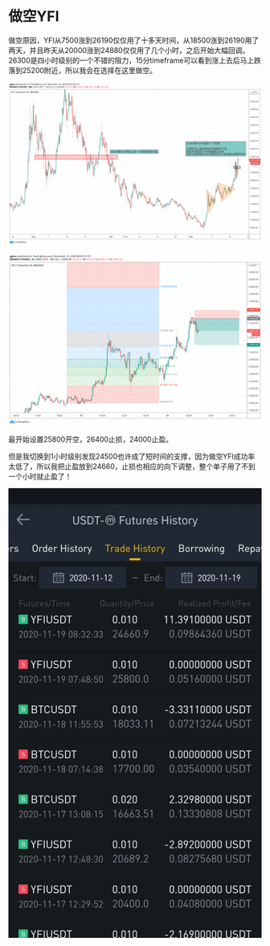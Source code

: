 # 做空YFI

做空原因，YFI从7500涨到26190仅仅用了十多天时间，从18500涨到26190用了两天，并且昨天从20000涨到24880仅仅用了几个小时，之后开始大幅回调。26300是四小时级别的一个不错的阻力，15分timeframe可以看到涨上去后马上跌落到25200附近，所以我会在选择在这里做空。

![](images/reason.png)

![](images/15min.png)

最开始设置25800开空，26400止损，24000止盈。

但是我切换到1小时级别发现24500也许成了短时间的支撑，因为做空YFI成功率太低了，所以我把止盈放到24660，止损也相应的向下调整，整个单子用了不到一个小时就止盈了！

![](images/trade_history.jpg)
